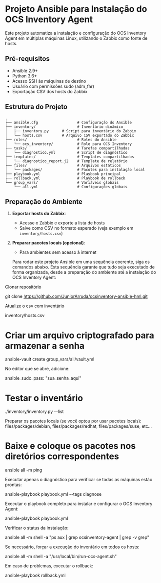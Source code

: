 # Projeto Ansible para Instalação do OCS Inventory Agent

Este projeto automatiza a instalação e configuração do OCS Inventory Agent em múltiplas máquinas Linux, utilizando o Zabbix como fonte de hosts.

## Pré-requisitos

- Ansible 2.9+
- Python 3.6+
- Acesso SSH às máquinas de destino
- Usuário com permissões sudo (adm_far)
- Exportação CSV dos hosts do Zabbix

## Estrutura do Projeto

```
.
├── ansible.cfg                  # Configuração do Ansible
├── inventory/                   # Inventário dinâmico
│   ├── inventory.py      # Script para inventário do Zabbix
│   └── hosts.csv         # Arquivo CSV exportado do Zabbix
├── roles/                       # Roles do Ansible
│   └── ocs_inventory/           # Role para OCS Inventory
├── tasks/                       # Tarefas compartilhadas
│   └── diagnostico.yml          # Script de diagnóstico
├── templates/                   # Templates compartilhados
│   └── diagnostico_report.j2    # Template de relatório
├── files/                       # Arquivos estáticos
│   └── packages/                # Pacotes para instalação local
├── playbook.yml                 # Playbook principal
├── rollback.yml                 # Playbook de rollback
└── group_vars/                  # Variáveis globais
    └── all.yml                  # Configurações globais
```

## Preparação do Ambiente

1. **Exportar hosts do Zabbix**:
   - Acesse o Zabbix e exporte a lista de hosts
   - Salve como CSV no formato esperado (veja exemplo em `inventory/hosts.csv`)

2. **Preparar pacotes locais (opcional)**:
   - Para ambientes sem acesso à internet




   Para rodar este projeto Ansible em uma sequência coerente, siga os comandos abaixo. Esta sequência garante que tudo seja executado de forma organizada, desde a preparação do ambiente até a instalação do OCS Inventory Agent:

Clonar repositório

git clone https://github.com/JuniorArruda/ocsinventory-ansible-hml.git

Atualize o csv com inventário

inventory/hosts.csv

# Criar um arquivo criptografado para armazenar a senha
ansible-vault create group_vars/all/vault.yml

No editor que se abre, adicione:

ansible_sudo_pass: "sua_senha_aqui"

# Testar o inventário
./inventory/inventory.py --list

Preparar os pacotes locais (se você optou por usar pacotes locais):
files/packages/debian, files/packages/redhat, files/packages/suse, etc...
# Baixe e coloque os pacotes nos diretórios correspondentes

ansible all -m ping

Executar apenas o diagnóstico para verificar se todas as máquinas estão prontas:

ansible-playbook playbook.yml --tags diagnose

Executar o playbook completo para instalar e configurar o OCS Inventory Agent:

ansible-playbook playbook.yml

Verificar o status da instalação:

ansible all -m shell -a "ps aux | grep ocsinventory-agent | grep -v grep"

Se necessário, forçar a execução do inventário em todos os hosts:

ansible all -m shell -a "/usr/local/bin/run-ocs-agent.sh"

Em caso de problemas, executar o rollback:

ansible-playbook rollback.yml
